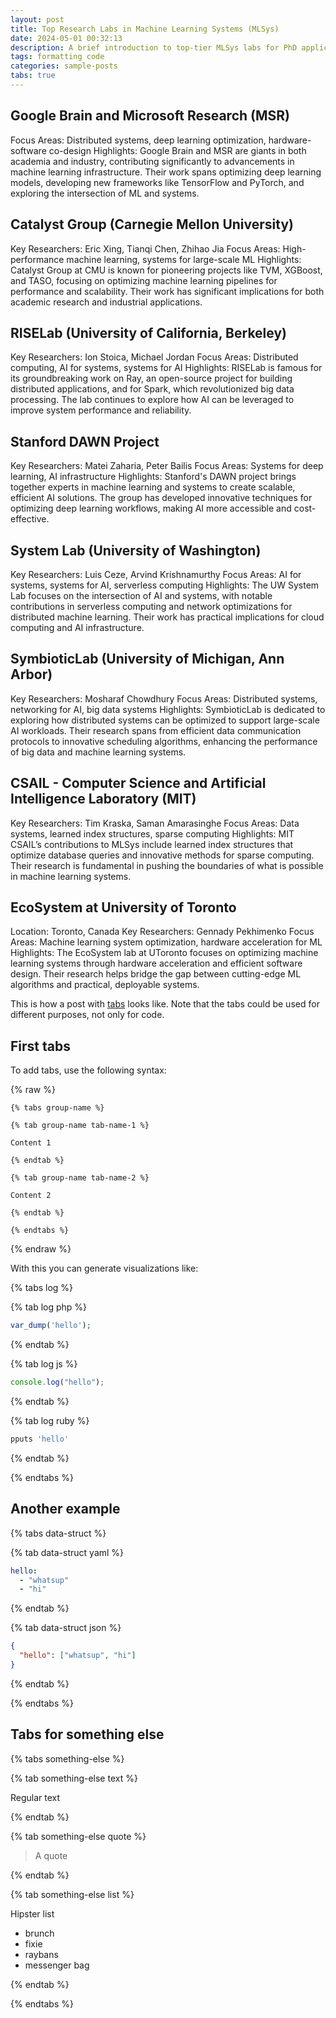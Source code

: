```yaml
---
layout: post
title: Top Research Labs in Machine Learning Systems (MLSys)
date: 2024-05-01 00:32:13
description: A brief introduction to top-tier MLSys labs for PhD applications.
tags: formatting code
categories: sample-posts
tabs: true
---
```


## Google Brain and Microsoft Research (MSR)
Focus Areas: Distributed systems, deep learning optimization, hardware-software co-design
Highlights: Google Brain and MSR are giants in both academia and industry, contributing significantly to advancements in machine learning infrastructure. Their work spans optimizing deep learning models, developing new frameworks like TensorFlow and PyTorch, and exploring the intersection of ML and systems.

## Catalyst Group (Carnegie Mellon University)
Key Researchers: Eric Xing, Tianqi Chen, Zhihao Jia
Focus Areas: High-performance machine learning, systems for large-scale ML
Highlights: Catalyst Group at CMU is known for pioneering projects like TVM, XGBoost, and TASO, focusing on optimizing machine learning pipelines for performance and scalability. Their work has significant implications for both academic research and industrial applications.

## RISELab (University of California, Berkeley)
Key Researchers: Ion Stoica, Michael Jordan
Focus Areas: Distributed computing, AI for systems, systems for AI
Highlights: RISELab is famous for its groundbreaking work on Ray, an open-source project for building distributed applications, and for Spark, which revolutionized big data processing. The lab continues to explore how AI can be leveraged to improve system performance and reliability.

## Stanford DAWN Project
Key Researchers: Matei Zaharia, Peter Bailis
Focus Areas: Systems for deep learning, AI infrastructure
Highlights: Stanford's DAWN project brings together experts in machine learning and systems to create scalable, efficient AI solutions. The group has developed innovative techniques for optimizing deep learning workflows, making AI more accessible and cost-effective.

## System Lab (University of Washington)
Key Researchers: Luis Ceze, Arvind Krishnamurthy
Focus Areas: AI for systems, systems for AI, serverless computing
Highlights: The UW System Lab focuses on the intersection of AI and systems, with notable contributions in serverless computing and network optimizations for distributed machine learning. Their work has practical implications for cloud computing and AI infrastructure.

## SymbioticLab (University of Michigan, Ann Arbor)
Key Researchers: Mosharaf Chowdhury
Focus Areas: Distributed systems, networking for AI, big data systems
Highlights: SymbioticLab is dedicated to exploring how distributed systems can be optimized to support large-scale AI workloads. Their research spans from efficient data communication protocols to innovative scheduling algorithms, enhancing the performance of big data and machine learning systems.

## CSAIL - Computer Science and Artificial Intelligence Laboratory (MIT) 
Key Researchers: Tim Kraska, Saman Amarasinghe
Focus Areas: Data systems, learned index structures, sparse computing
Highlights: MIT CSAIL’s contributions to MLSys include learned index structures that optimize database queries and innovative methods for sparse computing. Their research is fundamental in pushing the boundaries of what is possible in machine learning systems.

## EcoSystem at University of Toronto
Location: Toronto, Canada
Key Researchers: Gennady Pekhimenko
Focus Areas: Machine learning system optimization, hardware acceleration for ML
Highlights: The EcoSystem lab at UToronto focuses on optimizing machine learning systems through hardware acceleration and efficient software design. Their research helps bridge the gap between cutting-edge ML algorithms and practical, deployable systems.


This is how a post with [tabs](https://github.com/Ovski4/jekyll-tabs) looks like. Note that the tabs could be used for different purposes, not only for code.

## First tabs

To add tabs, use the following syntax:

{% raw %}

```liquid
{% tabs group-name %}

{% tab group-name tab-name-1 %}

Content 1

{% endtab %}

{% tab group-name tab-name-2 %}

Content 2

{% endtab %}

{% endtabs %}
```

{% endraw %}

With this you can generate visualizations like:

{% tabs log %}

{% tab log php %}

```php
var_dump('hello');
```

{% endtab %}

{% tab log js %}

```javascript
console.log("hello");
```

{% endtab %}

{% tab log ruby %}

```javascript
pputs 'hello'
```

{% endtab %}

{% endtabs %}

## Another example

{% tabs data-struct %}

{% tab data-struct yaml %}

```yaml
hello:
  - "whatsup"
  - "hi"
```

{% endtab %}

{% tab data-struct json %}

```json
{
  "hello": ["whatsup", "hi"]
}
```

{% endtab %}

{% endtabs %}

## Tabs for something else

{% tabs something-else %}

{% tab something-else text %}

Regular text

{% endtab %}

{% tab something-else quote %}

> A quote

{% endtab %}

{% tab something-else list %}

Hipster list

- brunch
- fixie
- raybans
- messenger bag

{% endtab %}

{% endtabs %}

